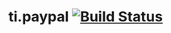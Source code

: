 ti.paypal [![Build Status](https://travis-ci.org/appcelerator-modules/ti.paypal.svg)](https://travis-ci.org/appcelerator-modules/ti.paypal)
=======
